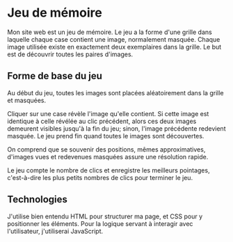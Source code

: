 ﻿# Jeu de mémoire

Mon site web est un jeu de mémoire. Le jeu a la forme d'une grille dans laquelle chaque case contient une image, normalement masquée. Chaque image utilisée existe en exactement deux exemplaires dans la grille. Le but est de découvrir toutes les paires d'images. 

## Forme de base du jeu
Au début du jeu, toutes les images sont placées aléatoirement dans la grille et masquées.

Cliquer sur une case révèle l'image qu'elle contient. Si cette image est identique à celle  révélée au clic précédent, alors ces deux images demeurent visibles jusqu'à la fin du jeu; sinon, l'image précédente redevient masquée. Le jeu prend fin quand toutes le images sont découvertes.

On comprend que se souvenir des positions, mêmes approximatives, d'images vues et redevenues masquées assure une résolution rapide. 

Le jeu compte le nombre de clics et enregistre les meilleurs pointages, c'est-à-dire les plus petits nombres de clics pour terminer le jeu.


## Technologies
J'utilise bien entendu HTML pour structurer ma page, et CSS pour y positionner les éléments. Pour la logique servant à interagir avec l'utilisateur, j'utiliserai JavaScript. 